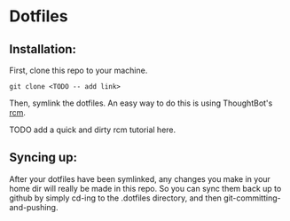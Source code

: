 # Dotfiles

## Installation:

First, clone this repo to your machine.

```
git clone <TODO -- add link>
```

Then, symlink the dotfiles. An easy way to do this is using ThoughtBot's [rcm](https://github.com/thoughtbot/rcm#installation).

TODO add a quick and dirty rcm tutorial here.

## Syncing up:

After your dotfiles have been symlinked, any changes you make in your home dir will really be made in this repo. So you can sync them back up to github by simply cd-ing to the .dotfiles directory, and then git-committing-and-pushing.
